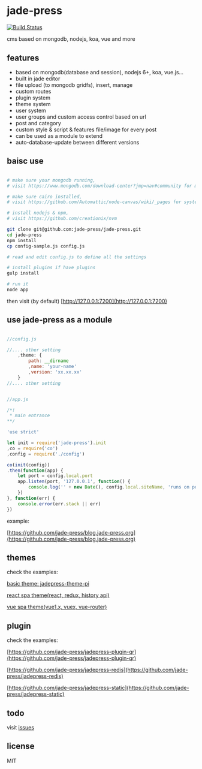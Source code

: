 <h1 align="center">
    <img src="//jade-press.github.io/jade-press.org/public/jade-press-logo.png", alt="" />
</h1>

# jade-press

[![Build Status](https://travis-ci.org/jade-press/jade-press.svg?branch=master)](https://travis-ci.org/jade-press/jade-press)

cms based on mongodb, nodejs, koa, vue and more

## features

- based on mongodb(database and session), nodejs 6+, koa, vue.js...
- built in jade editor
- file upload (to mongodb gridfs), insert, manage
- custom routes
- plugin system
- theme system
- user system
- user groups and custom access control based on url
- post and category
- custom style & script & features file/image for every post
- can be used as a module to extend
- auto-database-update between different versions

## baisc use
```bash

# make sure your mongodb running,
# visit https://www.mongodb.com/download-center?jmp=nav#community for more info

# make sure cairo installed,
# visit https://github.com/Automattic/node-canvas/wiki/_pages for system spec

# install nodejs & npm,
# visit https://github.com/creationix/nvm

git clone git@github.com:jade-press/jade-press.git
cd jade-press
npm install
cp config-sample.js config.js

# read and edit config.js to define all the settings 

# install plugins if have plugins
gulp install

# run it
node app

```

then visit (by default) [http://127.0.0.1:7200](http://127.0.0.1:7200)

## use jade-press as a module

```javascript

//config.js

//.... other setting
    ,theme: {
        path: __dirname
        ,name: 'your-name'
        ,version: 'xx.xx.xx'
    }
//.... other setting

```

```javascript

//app.js

/*!
 * main entrance
**/

'use strict'

let init = require('jade-press').init
,co = require('co')
,config = require('./config')

co(init(config))
.then(function(app) {
    let port = config.local.port
    app.listen(port, '127.0.0.1', function() {
        console.log('' + new Date(), config.local.siteName, 'runs on port', port)
    })
}, function(err) {
    console.error(err.stack || err)
})

```

example:

[https://github.com/jade-press/blog.jade-press.org](https://github.com/jade-press/blog.jade-press.org)

## themes
check the examples:

[basic theme: jadepress-theme-pi](https://github.com/jade-press/jadepress-theme-pi)

[react spa theme(react, redux, history api)](https://github.com/jade-press/jadepress-react-spa)

[vue spa theme(vue1.x, vuex, vue-router)](https://github.com/jade-press/jadepress-vue-spa)

## plugin
check the examples:

[https://github.com/jade-press/jadepress-plugin-qr](https://github.com/jade-press/jadepress-plugin-qr)

[https://github.com/jade-press/jadepress-redis](https://github.com/jade-press/jadepress-redis)

[https://github.com/jade-press/jadepress-static](https://github.com/jade-press/jadepress-static)

## todo

visit [issues](https://github.com/jade-press/jade-press/issues)

## license
MIT

